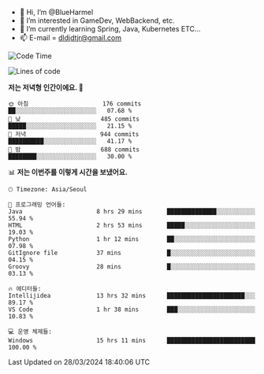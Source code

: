 - 👋 Hi, I’m @BlueHarmel
- 👀 I’m interested in GameDev, WebBackend, etc.
- 🌱 I’m currently learning Spring, Java, Kubernetes ETC...
- 📫 E-mail = dldjdtjr@gmail.com
  <!--START_SECTION:waka-->
![Code Time](http://img.shields.io/badge/Code%20Time-505%20hrs%2034%20mins-blue)

![Lines of code](https://img.shields.io/badge/%EC%A0%80%EB%8A%94%20%EC%97%AC%ED%83%9C%EA%B9%8C%EC%A7%80%20-41.2%20million%20%EC%A4%84%EC%9D%98%20%EC%BD%94%EB%93%9C%EB%A5%BC%20%EC%9E%91%EC%84%B1%ED%96%88%EC%96%B4%EC%9A%94.-blue)

**저는 저녁형 인간이에요. 🦉** 

```text
🌞 아침                     176 commits         ██░░░░░░░░░░░░░░░░░░░░░░░   07.68 % 
🌆 낮　                     485 commits         █████░░░░░░░░░░░░░░░░░░░░   21.15 % 
🌃 저녁                     944 commits         ██████████░░░░░░░░░░░░░░░   41.17 % 
🌙 밤　                     688 commits         ████████░░░░░░░░░░░░░░░░░   30.00 % 
```


📊 **저는 이번주를 이렇게 시간을 보냈어요.** 

```text
🕑︎ Timezone: Asia/Seoul

💬 프로그래밍 언어들: 
Java                     8 hrs 29 mins       ██████████████░░░░░░░░░░░   55.94 % 
HTML                     2 hrs 53 mins       █████░░░░░░░░░░░░░░░░░░░░   19.03 % 
Python                   1 hr 12 mins        ██░░░░░░░░░░░░░░░░░░░░░░░   07.98 % 
GitIgnore file           37 mins             █░░░░░░░░░░░░░░░░░░░░░░░░   04.15 % 
Groovy                   28 mins             █░░░░░░░░░░░░░░░░░░░░░░░░   03.13 % 

🔥 에디터들: 
Intellijidea             13 hrs 32 mins      ██████████████████████░░░   89.17 % 
VS Code                  1 hr 38 mins        ███░░░░░░░░░░░░░░░░░░░░░░   10.83 % 

💻 운영 체제들: 
Windows                  15 hrs 11 mins      █████████████████████████   100.00 % 
```


 Last Updated on 28/03/2024 18:40:06 UTC
<!--END_SECTION:waka-->
<!---
BlueHarmel/BlueHarmel is a ✨ special ✨ repository because its `README.md` (this file) appears on your GitHub profile.
You can click the Preview link to take a look at your changes.
--->

